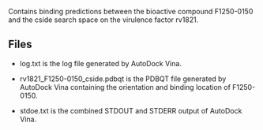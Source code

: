 Contains binding predictions between the bioactive compound F1250-0150 and the cside search space on the virulence factor rv1821.

## Files

- log.txt is the log file generated by AutoDock Vina.

- rv1821_F1250-0150_cside.pdbqt is the PDBQT file generated by AutoDock Vina containing the orientation and binding location of F1250-0150.

- stdoe.txt is the combined STDOUT and STDERR output of AutoDock Vina.

